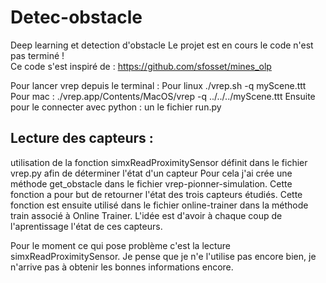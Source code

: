 # Detec-obstacle
Deep learning et detection d'obstacle
Le projet est en cours le code n'est pas terminé !  
Ce code s'est inspiré de : https://github.com/sfosset/mines_olp

Pour lancer vrep depuis le terminal : 
Pour linux ./vrep.sh  -q myScene.ttt
Pour mac : ./vrep.app/Contents/MacOS/vrep  -q ../../../myScene.ttt
Ensuite pour le connecter avec python : un le fichier run.py

## Lecture des capteurs : 
utilisation de la fonction simxReadProximitySensor définit dans le fichier vrep.py afin de déterminer l'état d'un capteur
Pour cela j'ai crée une méthode get_obstacle dans le fichier vrep-pionner-simulation. Cette fonction a pour but de retourner l'état des trois capteurs étudiés. 
Cette fonction est ensuite utilisé dans le fichier online-trainer dans la méthode train associé à Online Trainer. L'idée est d'avoir à chaque coup de l'aprentissage l'état de ces capteurs. 

Pour le moment ce qui pose problème c'est la lecture simxReadProximitySensor. Je pense que je n'e l'utilise pas encore bien, je n'arrive pas à obtenir les bonnes informations encore. 
